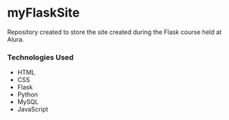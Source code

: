 # myFlaskSite
Repository created to store the site created during the Flask course held at Alura.

### Technologies Used
* HTML
* CSS
* Flask
* Python
* MySQL
* JavaScript

